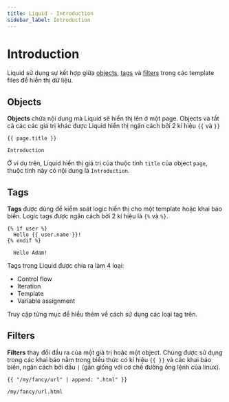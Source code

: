 ```yaml
---
title: Liquid - Introduction
sidebar_label: Introduction
---
```


# Introduction

Liquid sử dụng sự kết hợp giữa [objects](#objects), [tags](#tags) và [filters](#filters) trong các template files để hiển thị dữ liệu.

## Objects 

**Objects** chứa nội dung mà Liquid sẽ hiển thị lên ở một page. Objects và tất cả các các giá trị khác được Liquid hiển thị ngăn cách bởi 2 kí hiệu `{{` và `}}`

```liquid title="Input"
{{ page.title }}
```

```liquid title="Output"
Introduction
```

Ở ví dụ trên, Liquid hiển thị giá trị của thuộc tính `title` của object `page`, thuộc tính này có nội dung là `Introduction`.

## Tags

**Tags** được dùng để kiểm soát logic hiển thị cho một template hoặc khai báo biến. Logic tags được ngăn cách bởi 2 kí hiệu là `{%` và `%}`.

```liquid title="Input"
{% if user %}
  Hello {{ user.name }}!
{% endif %}
```

```liquid title="Output"
  Hello Adam!
```

Tags trong Liquid được chia ra làm 4 loại:
+ Control flow
+ Iteration
+ Template
+ Variable assignment

Truy cập từng mục để hiểu thêm về cách sử dụng các loại tag trên.

## Filters

**Filters** thay đổi đầu ra của một giá trị hoặc một object. Chúng được sử dụng trong các khai báo nằm trong biểu thức có kí hiệu `{{ }}` và các khai báo biến, ngăn cách bởi dấu `|` (gần giống với cơ chế đường ống lệnh của linux).

```liquid title="Input"
{{ "/my/fancy/url" | append: ".html" }}
```

```liquid title="Output"
/my/fancy/url.html
```
